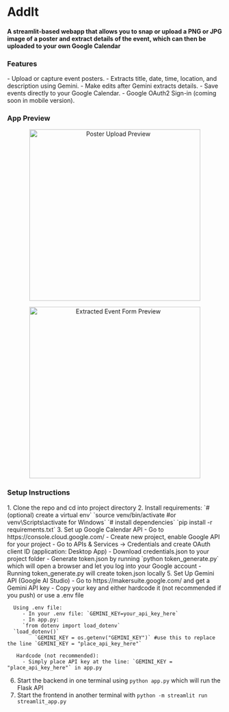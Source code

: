 <h1>AddIt</h1>
<h4>A streamlit-based webapp that allows you to snap or upload a PNG or JPG image of a poster and extract details of the event, which can then be uploaded to your own Google Calendar  </h4>


<h3>Features</h3>
- Upload or capture event posters.
- Extracts title, date, time, location, and description using Gemini.
- Make edits after Gemini extracts details.
- Save events directly to your Google Calendar.
- Google OAuth2 Sign-in (coming soon in mobile version).


<h3>App Preview</h3>

<p align="center">
  <img src="https://github.com/user-attachments/assets/9bbc0ea4-5b7f-4844-87f3-e0b5008f8153" alt="Poster Upload Preview" width="400"/>
</p>

<p align="center">
  <img src="https://github.com/user-attachments/assets/b169a55c-c997-456c-9556-419f2e7ba7ce" alt="Extracted Event Form Preview" width="400"/>
</p>



<h3>Setup Instructions</h3>  
1. Clone the repo and cd into project directory
2. Install requirements:     
   `# (optional) create a virtual env`  
   `source venv/bin/activate #or venv\Scripts\activate for Windows`  
   `# install dependencies`  
   `pip install -r requirements.txt`  
3. Set up Google Calendar API
    - Go to https://console.cloud.google.com/
    - Create new project, enable Google API for your project
    - Go to APIs & Services -> Credentials and create OAuth client ID (application: Desktop App)
    - Download credentials.json to your project folder
    - Generate token.json by running `python token_generate.py` which will open a browser and let you log into your Google account
    - Running token_generate.py will create token.json locally
5. Set Up Gemini API (Google AI Studio)
   - Go to https://makersuite.google.com/ and get a Gemini API key
   - Copy your key and either hardcode it (not recommended if you push) or use a .env file

      Using .env file:   
         - In your .env file: `GEMINI_KEY=your_api_key_here`  
         - In app.py:  
         `from dotenv import load_dotenv`  
      `load_dotenv()`  
             `GEMINI_KEY = os.getenv("GEMINI_KEY")` #use this to replace the line `GEMINI_KEY = "place_api_key_here"`  
  
       Hardcode (not recommended):  
         - Simply place API key at the line: `GEMINI_KEY = "place_api_key_here"` in app.py  
6. Start the backend in one terminal using `python app.py` which will run the Flask API  
7. Start the frontend in another terminal with `python -m streamlit run streamlit_app.py`  

     
   
